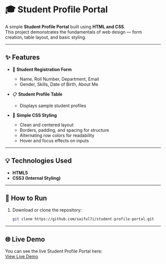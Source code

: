 # 🎓 Student Profile Portal

A simple **Student Profile Portal** built using **HTML and CSS**.  
This project demonstrates the fundamentals of web design — form creation, table layout, and basic styling.

---

## ✨ Features

- 🧾 **Student Registration Form**
  - Name, Roll Number, Department, Email  
  - Gender, Skills, Date of Birth, About Me  

- 📋 **Student Profile Table**
  - Displays sample student profiles 

- 🎨 **Simple CSS Styling**
  - Clean and centered layout  
  - Borders, padding, and spacing for structure  
  - Alternating row colors for readability  
  - Hover and focus effects on inputs  

---

## 💡 Technologies Used

- **HTML5**
- **CSS3 (Internal Styling)**

---

## 🚀 How to Run

1. Download or clone the repository:
   ```bash
   git clone https://github.com/saiful7i/student-profile-portal.git

---

## 🌐 Live Demo

You can see the live Student Profile Portal here:  
[View Live Demo](https://saiful7i.github.io/student-profile-portal/)

